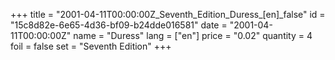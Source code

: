 +++
title = "2001-04-11T00:00:00Z_Seventh_Edition_Duress_[en]_false"
id = "15c8d82e-6e65-4d36-bf09-b24dde016581"
date = "2001-04-11T00:00:00Z"
name = "Duress"
lang = ["en"]
price = "0.02"
quantity = 4
foil = false
set = "Seventh Edition"
+++

